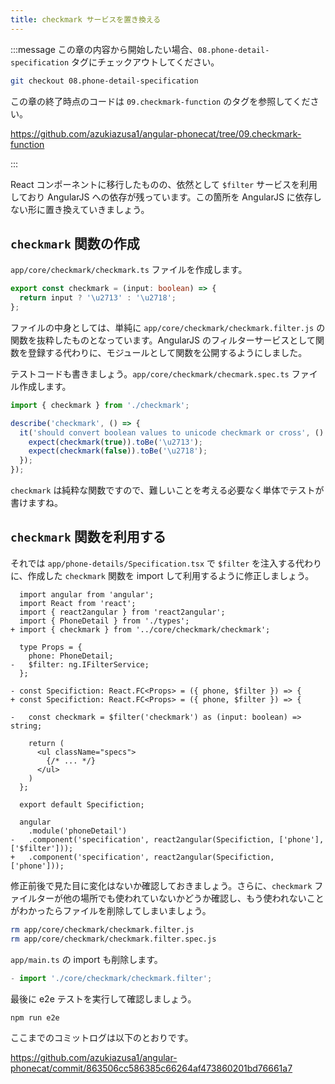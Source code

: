 ```yaml
---
title: checkmark サービスを置き換える
---
```


:::message
この章の内容から開始したい場合、`08.phone-detail-specification` タグにチェックアウトしてください。

```sh
git checkout 08.phone-detail-specification
```

この章の終了時点のコードは `09.checkmark-function` のタグを参照してください。

https://github.com/azukiazusa1/angular-phonecat/tree/09.checkmark-function 

:::

React コンポーネントに移行したものの、依然として `$filter` サービスを利用しており AngularJS への依存が残っています。この箇所を AngularJS に依存しない形に置き換えていきましょう。

## `checkmark` 関数の作成

`app/core/checkmark/checkmark.ts` ファイルを作成します。

```ts:app/core/checkmark/checkmark.ts
export const checkmark = (input: boolean) => {
  return input ? '\u2713' : '\u2718';
};
```

ファイルの中身としては、単純に `app/core/checkmark/checkmark.filter.js` の関数を抜粋したものとなっています。AngularJS のフィルターサービスとして関数を登録する代わりに、モジュールとして関数を公開するようにしました。

テストコードも書きましょう。`app/core/checkmark/checmark.spec.ts` ファイル作成します。

```ts:app/core/checkmark/checmark.spec.ts
import { checkmark } from './checkmark';

describe('checkmark', () => {
  it('should convert boolean values to unicode checkmark or cross', () => {
    expect(checkmark(true)).toBe('\u2713');
    expect(checkmark(false)).toBe('\u2718');
  });
});
```

`checkmark` は純粋な関数ですので、難しいことを考える必要なく単体でテストが書けますね。

## `checkmark` 関数を利用する

それでは `app/phone-details/Specification.tsx` で `$filter` を注入する代わりに、作成した `checkmark` 関数を import して利用するように修正しましょう。

```tsx diff:app/phone-details/Specification.tsx
  import angular from 'angular';
  import React from 'react';
  import { react2angular } from 'react2angular';
  import { PhoneDetail } from './types';
+ import { checkmark } from '../core/checkmark/checkmark';

  type Props = {
    phone: PhoneDetail;
-   $filter: ng.IFilterService;
  };

- const Specifiction: React.FC<Props> = ({ phone, $filter }) => {
+ const Specifiction: React.FC<Props> = ({ phone, $filter }) => {

-   const checkmark = $filter('checkmark') as (input: boolean) => string;

    return (
      <ul className="specs">
        {/* ... */}
      </ul>
    )
  };

  export default Specifiction;

  angular
    .module('phoneDetail')
-   .component('specification', react2angular(Specifiction, ['phone'], ['$filter']));
+   .component('specification', react2angular(Specifiction, ['phone']));
```

修正前後で見た目に変化はないか確認しておきましょう。さらに、`checkmark` ファイルターが他の場所でも使われていないかどうか確認し、もう使われないことがわかったらファイルを削除してしまいましょう。

```sh
rm app/core/checkmark/checkmark.filter.js
rm app/core/checkmark/checkmark.filter.spec.js
```

`app/main.ts` の import も削除します。

```ts diff:main.ts
- import './core/checkmark/checkmark.filter';
```

最後に e2e テストを実行して確認しましょう。

```sh
npm run e2e
```

ここまでのコミットログは以下のとおりです。

https://github.com/azukiazusa1/angular-phonecat/commit/863506cc586385c66264af473860201bd76661a7